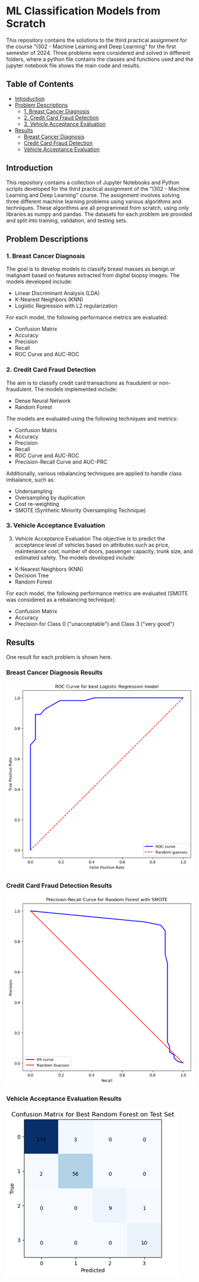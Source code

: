 # ML Classification Models from Scratch
This repository contains the solutions to the third practical assignment for the course "I302 - Machine Learning and Deep Learning" for the first semester of 2024.
Three problems were considered and solved in different folders, where a python file contains the classes and functions used and the jupyter notebook file shows the main code and results.

## Table of Contents

- [Introduction](#introduction)
- [Problem Descriptions](#problem-descriptions)
  - [1. Breast Cancer Diagnosis](#1-breast-cancer-diagnosis)
  - [2. Credit Card Fraud Detection](#2-credit-card-fraud-detection)
  - [3. Vehicle Acceptance Evaluation](#3-vehicle-acceptance-evaluation)
- [Results](#results)
  - [Breast Cancer Diagnosis](#breast-cancer-diagnosis-results)
  - [Credit Card Fraud Detection](#credit-card-fraud-detection-results)
  - [Vehicle Acceptance Evaluation](#vehicle-acceptance-evaluation-results)

## Introduction

This repository contains a collection of Jupyter Notebooks and Python scripts developed for the third practical assignment of the "I302 - Machine Learning and Deep Learning" course. 
The assignment involves solving three different machine learning problems using various algorithms and techniques. 
These algorithms are all programmed from scratch, using only libraries as numpy and pandas.
The datasets for each problem are provided and split into training, validation, and testing sets.

## Problem Descriptions

### 1. Breast Cancer Diagnosis

The goal is to develop models to classify breast masses as benign or malignant based on features extracted from digital biopsy images. The models developed include:

- Linear Discriminant Analysis (LDA)
- K-Nearest Neighbors (KNN)
- Logistic Regression with L2 regularization

For each model, the following performance metrics are evaluated:

- Confusion Matrix
- Accuracy
- Precision
- Recall
- ROC Curve and AUC-ROC

### 2. Credit Card Fraud Detection

The aim is to classify credit card transactions as fraudulent or non-fraudulent. The models implemented include:

- Dense Neural Network
- Random Forest

The models are evaluated using the following techniques and metrics:

- Confusion Matrix
- Accuracy
- Precision
- Recall
- ROC Curve and AUC-ROC
- Precision-Recall Curve and AUC-PRC

Additionally, various rebalancing techniques are applied to handle class imbalance, such as:

- Undersampling
- Oversampling by duplication
- Cost re-weighting
- SMOTE (Synthetic Minority Oversampling Technique)

### 3. Vehicle Acceptance Evaluation

3. Vehicle Acceptance Evaluation
The objective is to predict the acceptance level of vehicles based on attributes such as price, maintenance cost, number of doors, passenger capacity, trunk size, and estimated safety. The models developed include:

- K-Nearest Neighbors (KNN)
- Decision Tree
- Random Forest

For each model, the following performance metrics are evaluated (SMOTE was considered as a rebalancing technique):

- Confusion Matrix
- Accuracy
- Precision for Class 0 ("unacceptable") and Class 3 ("very good")

## Results
One result for each problem is shown here.

### Breast Cancer Diagnosis Results
![Breast Cancer ROC Curve](1.png)


### Credit Card Fraud Detection Results
![Credit Card PRC Curve](2.png)

### Vehicle Acceptance Evaluation Results
![Vehicle Acceptance Model Comparison](3.png)

